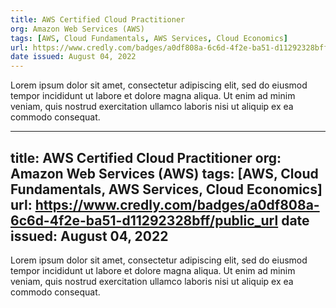 ```yaml
---
title: AWS Certified Cloud Practitioner
org: Amazon Web Services (AWS)
tags: [AWS, Cloud Fundamentals, AWS Services, Cloud Economics]
url: https://www.credly.com/badges/a0df808a-6c6d-4f2e-ba51-d11292328bff/public_url
date issued: August 04, 2022
---
```


Lorem ipsum dolor sit amet, consectetur adipiscing elit, sed do eiusmod tempor incididunt ut labore et dolore magna aliqua. Ut enim ad minim veniam, quis nostrud exercitation ullamco laboris nisi ut aliquip ex ea commodo consequat.

---
title: AWS Certified Cloud Practitioner
org: Amazon Web Services (AWS)
tags: [AWS, Cloud Fundamentals, AWS Services, Cloud Economics]
url: https://www.credly.com/badges/a0df808a-6c6d-4f2e-ba51-d11292328bff/public_url
date issued: August 04, 2022
---

Lorem ipsum dolor sit amet, consectetur adipiscing elit, sed do eiusmod tempor incididunt ut labore et dolore magna aliqua. Ut enim ad minim veniam, quis nostrud exercitation ullamco laboris nisi ut aliquip ex ea commodo consequat.
